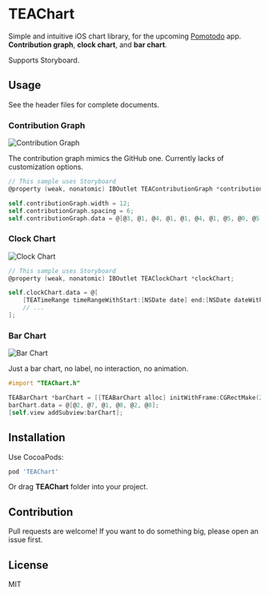 # TEAChart

Simple and intuitive iOS chart library, for the upcoming [Pomotodo](http://pomotodo.com/) app. **Contribution graph**, **clock chart**, and **bar chart**.

Supports Storyboard.

## Usage

See the header files for complete documents.

### Contribution Graph

![Contribution Graph](http://i.imgur.com/9JsSt23.png)

The contribution graph mimics the GitHub one. Currently lacks of customization options.

```objective-c
// This sample uses Storyboard
@property (weak, nonatomic) IBOutlet TEAContributionGraph *contributionGraph;

self.contributionGraph.width = 12;
self.contributionGraph.spacing = 6;
self.contributionGraph.data = @[@3, @1, @4, @1, @1, @4, @1, @5, @0, @5, @6, @3, @1, @4, @1, @5, @9, @2, @6, @0, @2, @6, @3, @2, @3, @1, @4, @1, @5, @9];
```

### Clock Chart

![Clock Chart](http://i.imgur.com/dbk0a5f.png)

```objective-c
// This sample uses Storyboard
@property (weak, nonatomic) IBOutlet TEAClockChart *clockChart;

self.clockChart.data = @[
    [TEATimeRange timeRangeWithStart:[NSDate date] end:[NSDate dateWithTimeIntervalSinceNow:3600]],
    // ...
];
```

### Bar Chart

![Bar Chart](http://i.imgur.com/ScJksKh.png)

Just a bar chart, no label, no interaction, no animation.

```objective-c
#import "TEAChart.h"

TEABarChart *barChart = [[TEABarChart alloc] initWithFrame:CGRectMake(20, 20, 100, 40)];
barChart.data = @[@2, @7, @1, @8, @2, @8];
[self.view addSubview:barChart];
```

## Installation

Use CocoaPods:

```ruby
pod 'TEAChart'
```

Or drag **TEAChart** folder into your project.

## Contribution

Pull requests are welcome! If you want to do something big, please open an issue first.

## License

MIT
